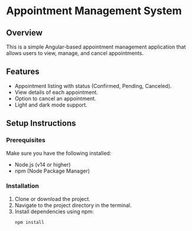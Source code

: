 # Appointment Management System

## Overview
This is a simple Angular-based appointment management application that allows users to view, manage, and cancel appointments.

## Features
- Appointment listing with status (Confirmed, Pending, Canceled).
- View details of each appointment.
- Option to cancel an appointment.
- Light and dark mode support.

## Setup Instructions

### Prerequisites
Make sure you have the following installed:
- Node.js (v14 or higher)
- npm (Node Package Manager)

### Installation
1. Clone or download the project.
2. Navigate to the project directory in the terminal.
3. Install dependencies using npm:
   ```bash
   npm install
